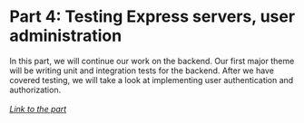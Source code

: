 <h1>
    Part 4: Testing Express servers, user administration
</h1>

<p>
    In this part, we will continue our work on the backend. Our first major theme will be writing unit and integration tests for the backend. After we have covered testing, we will take a look at implementing user authentication and authorization.<br><br>
    <i>
        <a href="https://fullstackopen.com/en/part4">
            Link to the part
        </a>
    </i>
</p>
